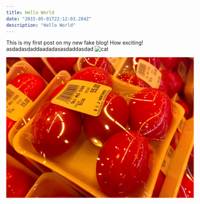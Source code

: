 ```yaml
---
title: Hello World
date: "2015-05-01T22:12:03.284Z"
description: "Hello World"
---
```


This is my first post on my new fake blog! How exciting!
asdadasdaddaadadasasdaddasdad
![cat](https://gatsby-remote-images-debug.herokuapp.com/cat.jpg)

![Chinese Salty Egg](./salty_egg.jpg)
